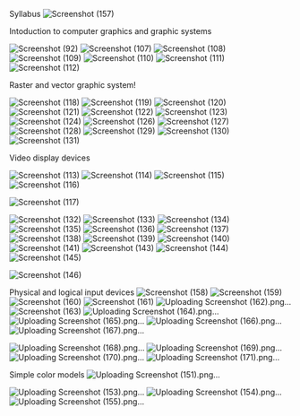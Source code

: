Syllabus
![Screenshot (157)](https://user-images.githubusercontent.com/65703138/145433053-f0740221-d488-4c33-8fd1-a1ebc6281456.png)

Intoduction to computer graphics and graphic systems

![Screenshot (92)](https://user-images.githubusercontent.com/65703138/145433156-8cd7748c-9984-493d-bb56-a82469de6511.png)
![Screenshot (107)](https://user-images.githubusercontent.com/65703138/145433362-d29d79d7-1360-4851-891f-a1a7a29d1a72.png)
![Screenshot (108)](https://user-images.githubusercontent.com/65703138/145433369-16bae613-f735-4e91-bf5c-0b4121683e8d.png)
![Screenshot (109)](https://user-images.githubusercontent.com/65703138/145433403-62ec6009-d548-4c20-ad88-eda16750859a.png)
![Screenshot (110)](https://user-images.githubusercontent.com/65703138/145433411-9b842eb0-8274-4aa2-aaf4-f7974afa4904.png)
![Screenshot (111)](https://user-images.githubusercontent.com/65703138/145433410-c2b42ef5-daaf-4e9b-a588-43b97b6cadaf.png)
![Screenshot (112)](https://user-images.githubusercontent.com/65703138/145433412-5ddc2db1-6318-44a4-9b1a-6c860814168e.png)

Raster and vector graphic system!


![Screenshot (118)](https://user-images.githubusercontent.com/65703138/145434263-cbbb9503-e190-4f00-ba1d-7d777cfe5bdd.png)
![Screenshot (119)](https://user-images.githubusercontent.com/65703138/145434270-2f724a78-8e1e-44dc-902a-cf4654154a89.png)
![Screenshot (120)](https://user-images.githubusercontent.com/65703138/145434281-f3c35d06-dc4f-4043-b020-6a0cec4c6dc9.png)
![Screenshot (121)](https://user-images.githubusercontent.com/65703138/145434285-2c2c5764-3ba0-406c-b019-c9c815685393.png)
![Screenshot (122)](https://user-images.githubusercontent.com/65703138/145434292-6b56d31a-7ebc-418b-8866-a70d8e18b919.png)
![Screenshot (123)](https://user-images.githubusercontent.com/65703138/145434296-52db6313-123d-4571-9168-f688f513d6ea.png)
![Screenshot (124)](https://user-images.githubusercontent.com/65703138/145434305-20dfe031-070b-4236-aeba-0a7e30016657.png)
![Screenshot (126)](https://user-images.githubusercontent.com/65703138/145434332-e1ded142-ee1f-47c3-b985-ce045d204abc.png)
![Screenshot (127)](https://user-images.githubusercontent.com/65703138/145434338-02a7c7d9-0f94-4106-8eb3-a44ea29a0daf.png)
![Screenshot (128)](https://user-images.githubusercontent.com/65703138/145434367-533e8679-4920-46a1-85c3-70346634cd69.png)
![Screenshot (129)](https://user-images.githubusercontent.com/65703138/145434372-b80bb8fc-a9e4-487d-9993-a297e078c9f9.png)
![Screenshot (130)](https://user-images.githubusercontent.com/65703138/145434421-80a686fb-0662-43c1-8a9b-9d428a425260.png)
![Screenshot (131)](https://user-images.githubusercontent.com/65703138/145434425-1b61afa8-9a38-47b7-b82d-37ba59767a29.png)

Video display devices


![Screenshot (113)](https://user-images.githubusercontent.com/65703138/145434513-c0f22123-23e3-4247-ae43-e0209dfa56d7.png)
![Screenshot (114)](https://user-images.githubusercontent.com/65703138/145434531-ccc2c290-7773-49f5-9805-b836faf1ffb5.png)
![Screenshot (115)](https://user-images.githubusercontent.com/65703138/145434549-a41a5285-3f58-4e0b-9d42-b19b203dfea0.png)
![Screenshot (116)](https://user-images.githubusercontent.com/65703138/145434573-b53de769-1bbd-46d4-98c2-5956d6bd28ac.png)

![Screenshot (117)](https://user-images.githubusercontent.com/65703138/145434578-9f7bc97d-83da-431a-ab19-8b9919136d29.png)


![Screenshot (132)](https://user-images.githubusercontent.com/65703138/145434923-b67fa03d-11cc-4ecd-a59f-bca305a4ff9e.png)
![Screenshot (133)](https://user-images.githubusercontent.com/65703138/145434955-94f742f6-40a8-4aae-a502-1629465bfb9b.png)
![Screenshot (134)](https://user-images.githubusercontent.com/65703138/145434970-4e87fb63-8190-4523-863e-ee17fda4c911.png)
![Screenshot (135)](https://user-images.githubusercontent.com/65703138/145434987-77622e90-2a66-47f6-a066-90d4c93e43b3.png)
![Screenshot (136)](https://user-images.githubusercontent.com/65703138/145435020-7236d417-4228-4e53-9476-e078c18e0aed.png)
![Screenshot (137)](https://user-images.githubusercontent.com/65703138/145435032-0a00e31b-6cf9-4392-b9bd-0fbe4547532d.png)
![Screenshot (138)](https://user-images.githubusercontent.com/65703138/145435046-0d4ddf7b-d497-487b-b8dd-c98fe135d157.png)
![Screenshot (139)](https://user-images.githubusercontent.com/65703138/145435055-005290f4-8c49-4c5a-90b8-39064497862d.png)
![Screenshot (140)](https://user-images.githubusercontent.com/65703138/145435067-538737de-eded-4500-bed4-9055d3f121d9.png)
![Screenshot (141)](https://user-images.githubusercontent.com/65703138/145435145-26399f9a-6ab4-41b4-bd14-c24ecb133cc1.png)
![Screenshot (143)](https://user-images.githubusercontent.com/65703138/145435169-2e270d36-96bb-402f-ba55-1049b9f526d8.png)
![Screenshot (144)](https://user-images.githubusercontent.com/65703138/145435168-069a8b2e-ab52-4ef2-8b5c-bfbce4d62a53.png)
![Screenshot (145)](https://user-images.githubusercontent.com/65703138/145435184-d27f6893-c948-4e55-828a-56c943eb1d35.png)

![Screenshot (146)](https://user-images.githubusercontent.com/65703138/145435194-ff2c3839-b3d5-40fd-856c-573879199b7a.png)

Physical and logical input devices
![Screenshot (158)](https://user-images.githubusercontent.com/65703138/145436454-77307d59-07cf-4cf2-bd12-65b280650f88.png)
![Screenshot (159)](https://user-images.githubusercontent.com/65703138/145436466-01d315f4-cecb-487e-bf62-1e89b2e4a03e.png)
![Screenshot (160)](https://user-images.githubusercontent.com/65703138/145436481-472f1bf7-bcba-4237-ac57-804edf3095f6.png)
![Screenshot (161)](https://user-images.githubusercontent.com/65703138/145436489-9ca868f4-5e2d-49f6-a263-a2e0573e76fe.png)
![Uploading Screenshot (162).png…]()
![Screenshot (163)](https://user-images.githubusercontent.com/65703138/145436569-0fc67e82-0d0d-4475-af7e-55ca1f98ea85.png)
![Uploading Screenshot (164).png…]()
![Uploading Screenshot (165).png…]()
![Uploading Screenshot (166).png…]()
![Uploading Screenshot (167).png…]()

![Uploading Screenshot (168).png…]()
![Uploading Screenshot (169).png…]()
![Uploading Screenshot (170).png…]()
![Uploading Screenshot (171).png…]()

Simple color models
![Uploading Screenshot (151).png…]()

![Uploading Screenshot (153).png…]()
![Uploading Screenshot (154).png…]()
![Uploading Screenshot (155).png…]()

